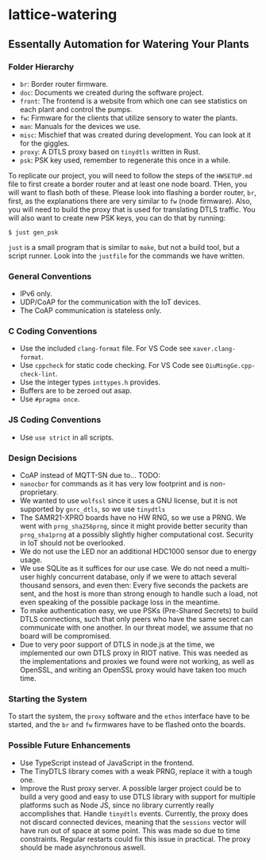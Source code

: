 # lattice-watering

## Essentally Automation for Watering Your Plants

### Folder Hierarchy

- `br`: Border router firmware.
- `doc`: Documents we created during the software project.
- `front`: The frontend is a website from which one can see statistics on each plant and control the pumps.
- `fw`: Firmware for the clients that utilize sensory to water the plants.
- `man`: Manuals for the devices we use.
- `misc`: Mischief that was created during development. You can look at it for the giggles.
- `proxy`: A DTLS proxy based on `tinydtls` written in Rust.
- `psk`: PSK key used, remember to regenerate this once in a while.

To replicate our project, you will need to follow the steps of the `HWSETUP.md` file to first create a border router and at least one node board. THen, you will want to flash both of these. Please look into flashing a border router, `br`, first, as the explanations there are very similar to `fw` (node firmware). Also, you will need to build the proxy that is used for translating DTLS traffic. You will also want to create new PSK keys, you can do that by running:
```
$ just gen_psk
```
`just` is a small program that is similar to `make`, but not a build tool, but a script runner. Look into the `justfile` for the commands we have written.

### General Conventions

- IPv6 only.
- UDP/CoAP for the communication with the IoT devices.
- The CoAP communication is stateless only.

### C Coding Conventions

- Use the included `clang-format` file. For VS Code see `xaver.clang-format`.
- Use `cppcheck` for static code checking. For VS Code see `QiuMingGe.cpp-check-lint`.
- Use the integer types `inttypes.h` provides.
- Buffers are to be zeroed out asap.
- Use `#pragma once`.

### JS Coding Conventions

- Use `use strict` in all scripts.

### Design Decisions

- CoAP instead of MQTT-SN due to... TODO:
- `nanocbor` for commands as it has very low footprint and is non-proprietary.
- We wanted to use `wolfssl` since it uses a GNU license, but it is not supported by `gnrc_dtls`, so we use `tinydtls`
- The SAMR21-XPRO boards have no HW RNG, so we use a PRNG. We went with `prng_sha256prng`, since it might provide better security than `prng_sha1prng` at a possibly slightly higher computational cost. Security in IoT should not be overlooked.
- We do not use the LED nor an additional HDC1000 sensor due to energy usage.
- We use SQLite as it suffices for our use case. We do not need a multi-user highly concurrent database, only if we were to attach several thousand sensors, and even then: Every five seconds the packets are sent, and the host is more than strong enough to handle such a load, not even speaking of the possible package loss in the meantime.
- To make authentication easy, we use PSKs (Pre-Shared Secrets) to build DTLS connections, such that only peers who have the same secret can communicate with one another. In our threat model, we assume that no board will be compromised.
- Due to very poor support of DTLS in node.js at the time, we implemented our own DTLS proxy in RIOT native. This was needed as the implementations and proxies we found were not working, as well as OpenSSL, and writing an OpenSSL proxy would have taken too much time.

### Starting the System

To start the system, the `proxy` software and the `ethos` interface have to be started, and the `br` and `fw` firmwares have to be flashed onto the boards.

### Possible Future Enhancements

- Use TypeScript instead of JavaScript in the frontend.
- The TinyDTLS library comes with a weak PRNG, replace it with a tough one.
- Improve the Rust proxy server. A possible larger project could be to build a very good and easy to use DTLS library with support for multiple platforms such as Node JS, since no library currently really accomplishes that. Handle `tinydtls` events. Currently, the proxy does not discard connected devices, meaning that the `sessions` vector will have run out of space at some point. This was made so due to time constraints. Regular restarts could fix this issue in practical. The proxy should be made asynchronous aswell.
